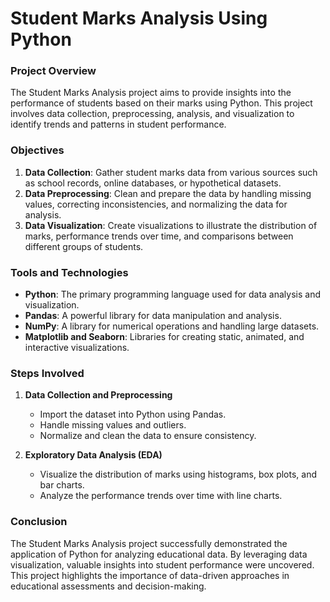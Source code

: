# Student Marks Analysis Using Python

### Project Overview

The Student Marks Analysis project aims to provide insights into the performance of students based on their marks using Python. This project involves data collection, preprocessing, analysis, and visualization to identify trends and patterns in student performance.

### Objectives

1. **Data Collection**: Gather student marks data from various sources such as school records, online databases, or hypothetical datasets.
2. **Data Preprocessing**: Clean and prepare the data by handling missing values, correcting inconsistencies, and normalizing the data for analysis.
3. **Data Visualization**: Create visualizations to illustrate the distribution of marks, performance trends over time, and comparisons between different groups of students.

### Tools and Technologies

- **Python**: The primary programming language used for data analysis and visualization.
- **Pandas**: A powerful library for data manipulation and analysis.
- **NumPy**: A library for numerical operations and handling large datasets.
- **Matplotlib and Seaborn**: Libraries for creating static, animated, and interactive visualizations.

### Steps Involved

1. **Data Collection and Preprocessing**
   - Import the dataset into Python using Pandas.
   - Handle missing values and outliers.
   - Normalize and clean the data to ensure consistency.

2. **Exploratory Data Analysis (EDA)**
   - Visualize the distribution of marks using histograms, box plots, and bar charts.
   - Analyze the performance trends over time with line charts.

### Conclusion

The Student Marks Analysis project successfully demonstrated the application of Python for analyzing educational data. By leveraging data visualization, valuable insights into student performance were uncovered. This project highlights the importance of data-driven approaches in educational assessments and decision-making.
